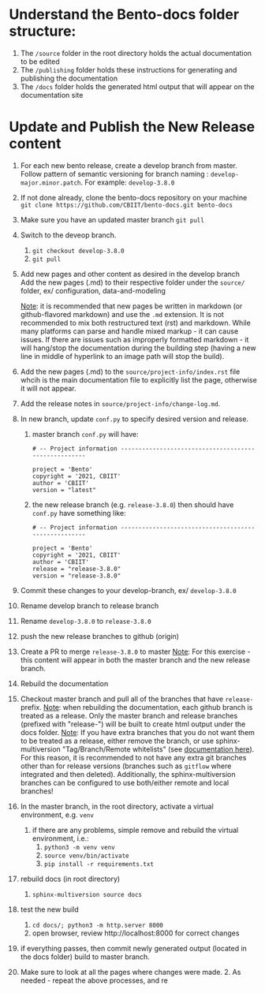 # Understand the Bento-docs folder structure:  
 
1. The `/source` folder in the root directory holds the actual documentation to be edited
2. The `/publishing` folder holds these instructions for generating and publishing the documentation
3. The `/docs` folder holds the generated html output that will appear on the documentation site

# Update and Publish the New Release content
1. For each new bento release, create a develop branch from master. Follow pattern of semantic versioning for branch naming : `develop-major.minor.patch`.  For example: `develop-3.8.0` 

2. If not done already, clone the bento-docs repository on your machine   
   `git clone https://github.com/CBIIT/bento-docs.git bento-docs` 

3. Make sure you have an updated master branch
   `git pull`

4. Switch to the deveop branch.
   1. `git checkout develop-3.8.0`
   2. `git pull`

5. Add new pages and other content as desired in the develop branch  
   Add the new pages (.md) to their respective folder under the `source/` folder, ex/ configuration, data-and-modeling  
   
   <u>Note</u>: it is recommended that new pages be written in markdown (or github-flavored markdown) and use the `.md` extension. It is not recommended to mix both restructured text (rst) and markdown. While many platforms can parse and handle mixed markup - it can cause issues. If there are issues such as improperly formatted markdown - it will hang/stop the documentation during the building step (having a new line in middle of hyperlink to an image path will stop the build).
         
6. Add the new pages (.md) to the `source/project-info/index.rst` file whcih is the main documentation file to explicitly list the page, otherwise it will not appear.
      
7. Add the release notes in `source/project-info/change-log.md`.
     
8. In new branch, update `conf.py` to specify desired version and release.

      1. master branch `conf.py` will have:

         ```
         # -- Project information -----------------------------------------------------
         
         project = 'Bento'
         copyright = '2021, CBIIT'
         author = 'CBIIT'
         version = "latest"
         ```

      2. the new release branch (e.g. `release-3.8.0`) then should have `conf.py` have something like:

         ```
         # -- Project information -----------------------------------------------------
         
         project = 'Bento'
         copyright = '2021, CBIIT'
         author = 'CBIIT'
         release = "release-3.8.0"
         version = "release-3.8.0"
         ```

9. Commit these changes to your develop-branch, ex/ `develop-3.8.0` 
      
10. Rename develop branch to release branch
   1. Rename `develop-3.8.0` to `release-3.8.0`
   2. push the new release branches to github (origin)
   3. Create a PR to merge `release-3.8.0` to master
   <u>Note</u>: For this exercise - this content will appear in both the master branch and the new release branch.

11. Rebuild the documentation
   1. Checkout master branch and pull all of the branches that have `release-` prefix.
      <u>Note</u>: when rebuilding the documentation, each github branch is treated as a release. Only the master branch and release branches (prefixed with "release-") will be built to create html output under the docs folder.
      <u>Note</u>: If you have extra branches that you do not want them to be treated as a release, either remove the branch, or use sphinx-multiversion "Tag/Branch/Remote whitelists" (see [documentation here](https://holzhaus.github.io/sphinx-multiversion/master/configuration.html)).  For this reason, it is recommended to not have any extra git branches other than for release versions (branches such as `gitflow` where integrated and then deleted). Additionally, the sphinx-multiversion branches can be configured to use both/either remote and local branches!
   2. In the master branch, in the root directory, activate a virtual environment, e.g.  `venv`
      1. if there are any problems, simple remove and rebuild the virtual environment, i.e.:
         1. `python3 -m venv venv`
         2. `source venv/bin/activate`
         3. `pip install -r requirements.txt`         
   3. rebuild docs (in root directory)
      1. `sphinx-multiversion source docs`
   4. test the new build
      1. `cd docs/; python3 -m http.server 8000`
      2. open browser, review http://localhost:8000 for correct changes

12. if everything passes, then commit newly generated output (located in the docs folder) build to master branch.
   1. Make sure to look at all the pages where changes were made.
     2. As needed - repeat the above processes, and re

